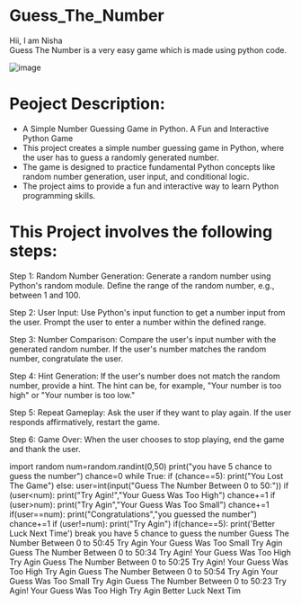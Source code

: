 # Guess_The_Number
Hii, I am Nisha  
Guess The Number is a very easy game which is made using python code.

 ![image](https://github.com/user-attachments/assets/fceefab9-06f5-4101-8d97-47dde78f4a75)

# Peoject Description:

- A Simple Number Guessing Game in Python. A Fun and Interactive Python Game
- This project creates a simple number guessing game in Python, where the user has to guess a randomly generated number.
- The game is designed to practice fundamental Python concepts like random number generation, user input, and conditional logic.
- The project aims to provide a fun and interactive way to learn Python programming skills.

# This Project involves the following steps:

 Step 1: Random Number Generation:
         Generate a random number using Python's random module.
         Define the range of the random number, e.g., between 1 and 100.

Step 2: User Input: Use Python's input function to get a number input from the user.
          Prompt the user to enter a number within the defined range.

Step 3: Number Comparison:
          Compare the user's input number with the generated random number.
          If the user's number matches the random number, congratulate the user.

Step 4: Hint Generation:
         If the user's number does not match the random number, provide a hint.
         The hint can be, for example, "Your number is too high" or "Your number is too low."

Step 5: Repeat Gameplay:
         Ask the user if they want to play again.
          If the user responds affirmatively, restart the game.

Step 6: Game Over:
          When the user chooses to stop playing, end the game and thank the user.


   import random
num=random.randint(0,50)
print("you have 5 chance to guess the number")
chance=0
while True:
if (chance==5):
print("You Lost The Game")
else:
user=int(input("Guess The Number Between 0 to 50:"))
if (user<num):
print("Try Agin!","Your Guess Was Too High")
chance+=1
if (user>num):
print("Try Agin","Your Guess Was Too Small")
chance+=1
if(user==num):
print("Congratulations","you guessed the number")
chance+=1
if (user!=num):
print("Try Agin")
if(chance==5):
print('Better Luck Next Time')
break
you have 5 chance to guess the number
Guess The Number Between 0 to 50:45
Try Agin Your Guess Was Too Small
Try Agin
Guess The Number Between 0 to 50:34
Try Agin! Your Guess Was Too High
Try Agin
Guess The Number Between 0 to 50:25
Try Agin! Your Guess Was Too High
Try Agin
Guess The Number Between 0 to 50:54
Try Agin Your Guess Was Too Small
Try Agin
Guess The Number Between 0 to 50:23
Try Agin! Your Guess Was Too High
Try Agin
Better Luck Next Tim


   



